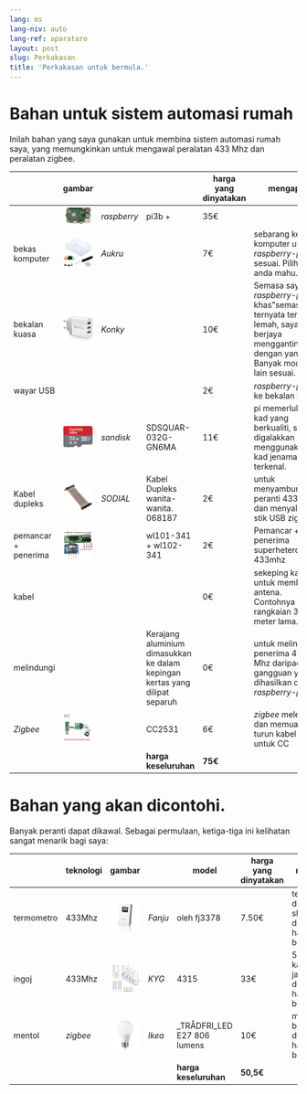 ```yaml
---
lang: ms
lang-niv: auto
lang-ref: aparataro
layout: post
slug: Perkakasan
title: 'Perkakasan untuk bermula.'
---
```

   
# Bahan untuk sistem automasi rumah

Inilah bahan yang saya gunakan untuk membina sistem automasi rumah saya, yang memungkinkan untuk mengawal peralatan 433 Mhz dan peralatan zigbee.

||gambar|||harga yang dinyatakan|mengapa|
| --- | --- | --- | --- | --- | --- | 
||![](/public/pi.jpg) | _raspberry_ |pi3b +| 35€ ||
|bekas komputer|![](/public/loĝejo.jpg) | _Aukru_ | | 7€ |sebarang kes komputer untuk _raspberry-pi3_ sesuai. Pilih yang anda mahu.|
|bekalan kuasa|![](/public/elektroprovizo.jpg) | _Konky_ | | 10€ |Semasa saya" _raspberry-pi3_ khas"semasa ternyata terlalu lemah, saya berjaya menggantinya dengan yang ini. Banyak model lain sesuai.|
|wayar USB|  |  || 2€ | _raspberry-pi3_ ke bekalan kuasa|
||![](/public/SD.jpg) | _sandisk_ | SDSQUAR-032G-GN6MA | 11€ |pi memerlukan kad yang berkualiti, sangat digalakkan menggunakan kad jenama terkenal.|
|Kabel dupleks|![](/public/dupont.jpg) | _SODIAL_ |Kabel Dupleks wanita-wanita. 068187| 2€|untuk menyambungkan peranti 433 Mhz, dan menyalakan stik USB zigbee|
|pemancar + penerima|![](/public/dissendilo-ricevilo-433Mhz.jpg) | |wl101-341 + wl102-341| 2€ |Pemancar + penerima superheterodyne 433mhz|
|kabel| | || 0€ |sekeping kabel untuk membuat antena. Contohnya kabel rangkaian 3 meter lama.|
|melindungi| | |Kerajang aluminium dimasukkan ke dalam kepingan kertas yang dilipat separuh| 0€ |untuk melindungi penerima 433 Mhz daripada gangguan yang dihasilkan oleh _raspberry-pi3_.|
|  _Zigbee_ |![](/public/cc2531+kablo.jpg) |  | CC2531|6€ | _zigbee_ melekat dan memuat turun kabel untuk CC|
| | | | **harga keseluruhan** | **75€** | 



# Bahan yang akan dicontohi.

Banyak peranti dapat dikawal. Sebagai permulaan, ketiga-tiga ini kelihatan sangat menarik bagi saya:

||teknologi|gambar||model|harga yang dinyatakan|mengapa|
| --- | --- | --- | --- | --- | --- | --- |
| termometro |433Mhz| ![](/public/fanju.jpeg)| _Fanju_ |oleh fj3378| 7.50€|termometer dengan skrin dengan harga yang berpatutan.|
| ingoj |433Mhz|![](/public/KYG.jpg)| _KYG_ | 4315 | 33€ |5 soket kawalan jauh dengan harga yang berpatutan.|
|mentol| _zigbee_ |![](/public/tradfri.jpg)| _Ikea_ | _TRÅDFRI_LED E27 806 lumens| 10€ |mentol boleh laras dengan harga yang berpatutan.|
| | | | | **harga keseluruhan** | **50,5€** | |

